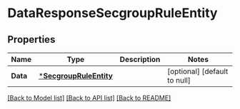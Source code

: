 # DataResponseSecgroupRuleEntity

## Properties
Name | Type | Description | Notes
------------ | ------------- | ------------- | -------------
**Data** | [***SecgroupRuleEntity**](SecgroupRuleEntity.md) |  | [optional] [default to null]

[[Back to Model list]](../README.md#documentation-for-models) [[Back to API list]](../README.md#documentation-for-api-endpoints) [[Back to README]](../README.md)


